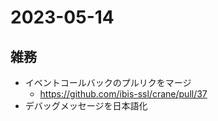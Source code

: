 # 2023-05-14

## 雑務
- イベントコールバックのプルリクをマージ
  - https://github.com/ibis-ssl/crane/pull/37
- デバッグメッセージを日本語化
